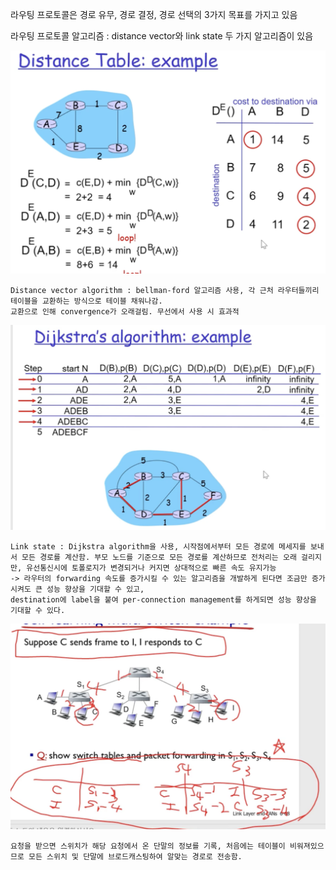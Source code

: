 라우팅 프로토콜은 경로 유무, 경로 결정, 경로 선택의 3가지 목표를 가지고 있음

라우팅 프로토콜 알고리즘 : distance vector와 link state 두 가지 알고리즘이 있음

<img src = "image/distancevector.png">

    Distance vector algorithm : bellman-ford 알고리즘 사용, 각 근처 라우터들끼리 테이블을 교환하는 방식으로 테이블 채워나감.
    교환으로 인해 convergence가 오래걸림. 무선에서 사용 시 효과적

<img src = "image/linkstate.png">

    Link state : Dijkstra algorithm을 사용, 시작점에서부터 모든 경로에 메세지를 보내서 모든 경로를 계산함. 부모 노드를 기준으로 모든 경로를 계산하므로 전처리는 오래 걸리지만, 유선통신시에 토폴로지가 변경되거나 커지면 상대적으로 빠른 속도 유지가능
    -> 라우터의 forwarding 속도를 증가시킬 수 있는 알고리즘을 개발하게 된다면 조금만 증가시켜도 큰 성능 향상을 기대할 수 있고, 
    destination에 label을 붙여 per-connection management를 하게되면 성능 향상을 기대할 수 있다.

<img src = "image/selflearning.png">

    요청을 받으면 스위치가 해당 요청에서 온 단말의 정보를 기록, 처음에는 테이블이 비워져있으므로 모든 스위치 및 단말에 브로드캐스팅하여 알맞는 경로로 전송함.
